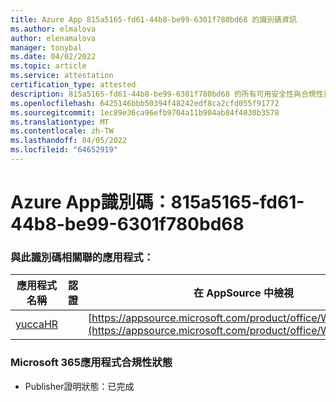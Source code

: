 ```yaml
---
title: Azure App 815a5165-fd61-44b8-be99-6301f780bd68 的識別碼資訊
ms.author: elmalova
author: elenamalova
manager: tonybal
ms.date: 04/02/2022
ms.topic: article
ms.service: attestation
certification_type: attested
description: 815a5165-fd61-44b8-be99-6301f780bd68 的所有可用安全性與合規性資訊。
ms.openlocfilehash: 6425146bbb50394f48242edf8ca2cfd055f91772
ms.sourcegitcommit: 1ec89e36ca96efb9704a11b904ab84f4030b3578
ms.translationtype: MT
ms.contentlocale: zh-TW
ms.lasthandoff: 04/05/2022
ms.locfileid: "64652919"
---
```

# <a name="azure-app-id-815a5165-fd61-44b8-be99-6301f780bd68"></a>Azure App識別碼：815a5165-fd61-44b8-be99-6301f780bd68


### <a name="apps-associated-with-this-id"></a>與此識別碼相關聯的應用程式：
| **應用程式名稱** | **認證** | **在 AppSource 中檢視** |
|--------------|---------------|-----------------------|
| [yuccaHR](../forward/WA200003242.md) |  | [https://appsource.microsoft.com/product/office/WA200003242](https://appsource.microsoft.com/product/office/WA200003242) |

### <a name="microsoft-365-app-compliance-status"></a>Microsoft 365應用程式合規性狀態
- Publisher證明狀態：已完成
